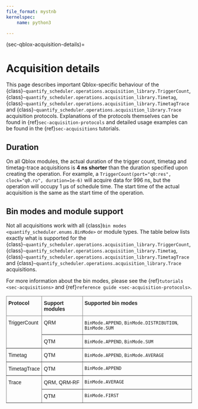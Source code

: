 ```yaml
---
file_format: mystnb
kernelspec:
    name: python3

---
```

(sec-qblox-acquisition-details)=

# Acquisition details

This page describes important Qblox-specific behaviour of the {class}`~quantify_scheduler.operations.acquisition_library.TriggerCount`, {class}`~quantify_scheduler.operations.acquisition_library.Timetag`, {class}`~quantify_scheduler.operations.acquisition_library.TimetagTrace` and {class}`~quantify_scheduler.operations.acquisition_library.Trace` acquisition protocols. Explanations of the protocols themselves can be found in {ref}`sec-acquisition-protocols` and detailed usage examples can be found in the {ref}`sec-acquisitions` tutorials.

## Duration

On all Qblox modules, the actual duration of the trigger count, timetag and timetag-trace acquisitions is **4 ns shorter** than the duration specified upon creating the operation. For example, a `TriggerCount(port="q0:res", clock="q0.ro", duration=1e-6)` will acquire data for 996 ns, but the operation will occupy 1 µs of schedule time. The start time of the actual acquisition is the same as the start time of the operation.

## Bin modes and module support

Not all acquisitions work with all {class}`bin modes <quantify_scheduler.enums.BinMode>` or module types. The table below lists exactly what is supported for the {class}`~quantify_scheduler.operations.acquisition_library.TriggerCount`, {class}`~quantify_scheduler.operations.acquisition_library.Timetag`, {class}`~quantify_scheduler.operations.acquisition_library.TimetagTrace` and {class}`~quantify_scheduler.operations.acquisition_library.Trace` acquisitions.

For more information about the bin modes, please see the {ref}`tutorials <sec-acquisitions>` and {ref}`reference guide <sec-acquisition-protocols>`.

<style type="text/css">
.tg  {border-collapse:collapse;border-spacing:0;}
.tg td{border-color:black;border-style:solid;border-width:1px;font-family:Arial, sans-serif;font-size:14px;
  overflow:hidden;padding:10px 5px;word-break:normal;}
.tg th{border-color:black;border-style:solid;border-width:1px;font-family:Arial, sans-serif;font-size:14px;
  font-weight:normal;overflow:hidden;padding:10px 5px;word-break:normal;}
.tg .tg-0pky{border-color:inherit;text-align:left;vertical-align:top}
</style>
<table class="tg"><thead>
  <tr>
    <th class="tg-0pky"><span style="font-weight:bold">Protocol</span></th>
    <th class="tg-0pky"><span style="font-weight:bold">Support modules</span></th>
    <th class="tg-0pky"><span style="font-weight:bold">Supported bin modes</span></th>
  </tr></thead>
<tbody>
  <tr>
    <td class="tg-0pky" rowspan="2">TriggerCount</td>
    <td class="tg-0pky">QRM</td>
    <td class="tg-0pky"><code>BinMode.APPEND</code>, <code>BinMode.DISTRIBUTION</code>, <code>BinMode.SUM</code></td>
  </tr>
  <tr>
    <td class="tg-0pky">QTM</td>
    <td class="tg-0pky"><code>BinMode.APPEND</code>, <code>BinMode.SUM</code></td>
  </tr>
  <tr>
    <td class="tg-0pky">Timetag</td>
    <td class="tg-0pky">QTM</td>
    <td class="tg-0pky"><code>BinMode.APPEND</code>, <code>BinMode.AVERAGE</code></td>
  </tr>
  <tr>
    <td class="tg-0pky">TimetagTrace</td>
    <td class="tg-0pky">QTM</td>
    <td class="tg-0pky"><code>BinMode.APPEND</code></td>
  </tr>
  <tr>
    <td class="tg-0pky" rowspan="2">Trace</td>
    <td class="tg-0pky">QRM, QRM-RF</td>
    <td class="tg-0pky"><code>BinMode.AVERAGE</code></td>
  </tr>
  <tr>
    <td class="tg-0pky">QTM</td>
    <td class="tg-0pky"><code>BinMode.FIRST</code></td>
  </tr>
</tbody>
</table>
